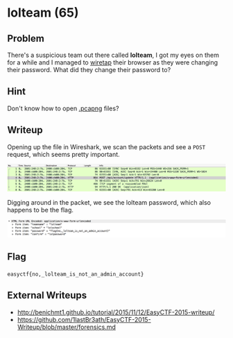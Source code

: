 # lolteam (65)

## Problem

There's a suspicious team out there called **lolteam**, I got my eyes on them for a while and I managed to [wiretap](files/lolteam.pcapng) their browser as they were changing their password. What did they change their password to?

## Hint

Don't know how to open [.pcapng](http://fileinfo.com/extension/pcapng) files?

## Writeup

Opening up the file in Wireshark, we scan the packets and see a `POST` request, which seems pretty important.

![](screenshots/lolteam1.png)

Digging around in the packet, we see the lolteam password, which also happens to be the flag.

![](screenshots/lolteam2.png)

## Flag

`easyctf{no,_lolteam_is_not_an_admin_account}`

## External Writeups

* http://benichmt1.github.io/tutorial/2015/11/12/EasyCTF-2015-writeup/
* https://github.com/1lastBr3ath/EasyCTF-2015-Writeup/blob/master/forensics.md